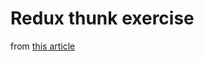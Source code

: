 # Redux thunk exercise 

from [this article]( https://medium.com/@stowball/a-dummys-guide-to-redux-and-thunk-in-react-d8904a7005d3 )